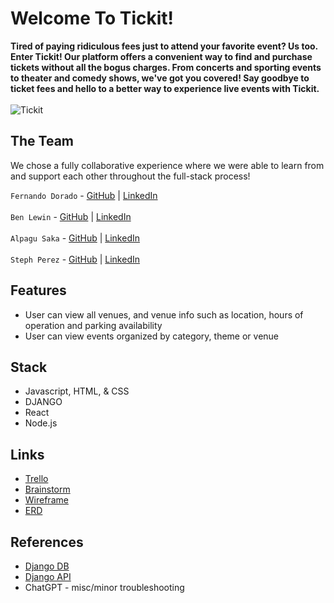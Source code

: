 # Welcome To Tickit!
**Tired of paying ridiculous fees just to attend your favorite event? Us too. Enter Tickit! Our platform offers a convenient way to find and purchase tickets without all the bogus charges. From concerts and sporting events to theater and comedy shows, we've got you covered! Say goodbye to ticket fees and hello to a better way to experience live events with Tickit.** </br> </br>
![Tickit](https://i.imgur.com/RZFjWPZ.png)

## The Team

We chose a fully collaborative experience where we were able to learn from and support each other throughout the full-stack process! </br>

`Fernando Dorado` - [GitHub](https://github.com/lastnameisgold) | [LinkedIn](https://www.linkedin.com/in/fdorado/)<br/><br/>
`Ben Lewin` - [GitHub](https://github.com/benjaminrogerlewin) | [LinkedIn](https://www.linkedin.com/in/benjaminrlewin/)<br/><br/>
`Alpagu Saka` - [GitHub](https://github.com/narniaeagle) | [LinkedIn](https://www.linkedin.com/in/alpagus/)<br/><br/>
`Steph Perez` - [GitHub](https://github.com/tephpez) | [LinkedIn](https://www.linkedin.com/in/tephpez/)

## Features

- User can view all venues, and venue info such as location, hours of operation and parking availability
- User can view events organized by category, theme or venue

## Stack
- Javascript, HTML, & CSS
- DJANGO
- React
- Node.js

## Links
- [Trello](https://trello.com/b/DZ0NNiJz/tick-it)<br/>
- [Brainstorm](https://www.figma.com/file/8Wr3ZtYYizaRjtiMLvmOm4/Tick-It-Brainstorm?node-id=31-374&t=rIGzjj4tFyf0I8B7-0)<br/>
- [Wireframe](https://www.figma.com/file/64oHDXgb10xWTkvma5calY/tickit?node-id=0-1&t=ZxYj9TOsXa1xn80H-0)<br/>
- [ERD](https://app.diagrams.net/#G1yU_hKvseXpkJyQ044fDx3s3k1m4hdxWf)<br/>

## References
- [Django DB](https://github.com/seir-123/u4_lesson_django_intro-1)
- [Django API](https://github.com/seir-123/u4_lesson_django_REST_API) 
- ChatGPT - misc/minor troubleshooting


